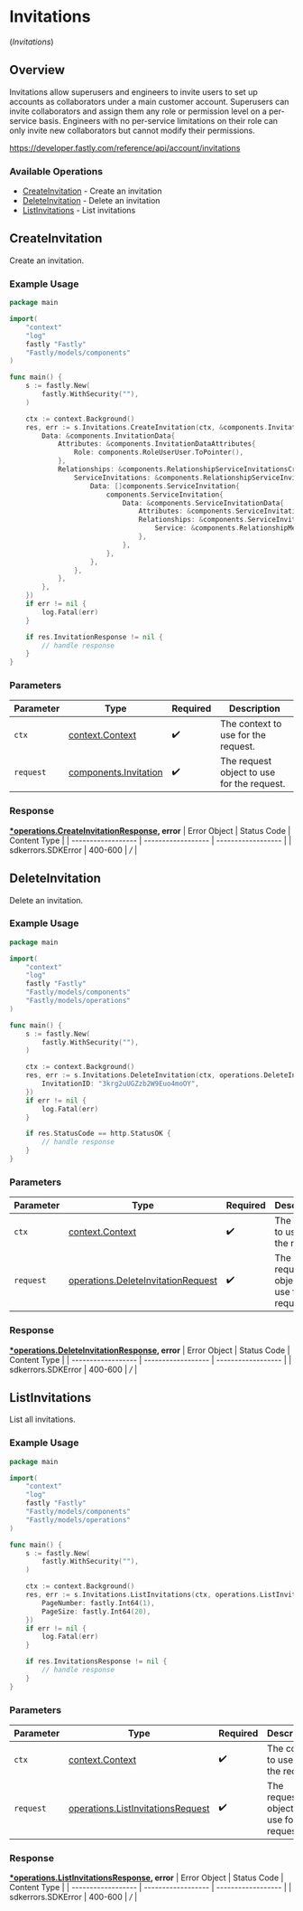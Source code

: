 # Invitations
(*Invitations*)

## Overview

Invitations allow superusers and engineers to invite users to set up accounts as collaborators under a main customer account. Superusers can invite collaborators and assign them any role or permission level on a per-service basis. Engineers with no per-service limitations on their role can only invite new collaborators but cannot modify their permissions.

<https://developer.fastly.com/reference/api/account/invitations>
### Available Operations

* [CreateInvitation](#createinvitation) - Create an invitation
* [DeleteInvitation](#deleteinvitation) - Delete an invitation
* [ListInvitations](#listinvitations) - List invitations

## CreateInvitation

Create an invitation.

### Example Usage

```go
package main

import(
	"context"
	"log"
	fastly "Fastly"
	"Fastly/models/components"
)

func main() {
    s := fastly.New(
        fastly.WithSecurity(""),
    )

    ctx := context.Background()
    res, err := s.Invitations.CreateInvitation(ctx, &components.Invitation{
        Data: &components.InvitationData{
            Attributes: &components.InvitationDataAttributes{
                Role: components.RoleUserUser.ToPointer(),
            },
            Relationships: &components.RelationshipServiceInvitationsCreate{
                ServiceInvitations: &components.RelationshipServiceInvitationsCreateServiceInvitations{
                    Data: []components.ServiceInvitation{
                        components.ServiceInvitation{
                            Data: &components.ServiceInvitationData{
                                Attributes: &components.ServiceInvitationDataAttributes{},
                                Relationships: &components.ServiceInvitationDataRelationships{
                                    Service: &components.RelationshipMemberServiceInput{},
                                },
                            },
                        },
                    },
                },
            },
        },
    })
    if err != nil {
        log.Fatal(err)
    }

    if res.InvitationResponse != nil {
        // handle response
    }
}
```

### Parameters

| Parameter                                                      | Type                                                           | Required                                                       | Description                                                    |
| -------------------------------------------------------------- | -------------------------------------------------------------- | -------------------------------------------------------------- | -------------------------------------------------------------- |
| `ctx`                                                          | [context.Context](https://pkg.go.dev/context#Context)          | :heavy_check_mark:                                             | The context to use for the request.                            |
| `request`                                                      | [components.Invitation](../../models/components/invitation.md) | :heavy_check_mark:                                             | The request object to use for the request.                     |


### Response

**[*operations.CreateInvitationResponse](../../models/operations/createinvitationresponse.md), error**
| Error Object       | Status Code        | Content Type       |
| ------------------ | ------------------ | ------------------ |
| sdkerrors.SDKError | 400-600            | */*                |

## DeleteInvitation

Delete an invitation.

### Example Usage

```go
package main

import(
	"context"
	"log"
	fastly "Fastly"
	"Fastly/models/components"
	"Fastly/models/operations"
)

func main() {
    s := fastly.New(
        fastly.WithSecurity(""),
    )

    ctx := context.Background()
    res, err := s.Invitations.DeleteInvitation(ctx, operations.DeleteInvitationRequest{
        InvitationID: "3krg2uUGZzb2W9Euo4moOY",
    })
    if err != nil {
        log.Fatal(err)
    }

    if res.StatusCode == http.StatusOK {
        // handle response
    }
}
```

### Parameters

| Parameter                                                                                | Type                                                                                     | Required                                                                                 | Description                                                                              |
| ---------------------------------------------------------------------------------------- | ---------------------------------------------------------------------------------------- | ---------------------------------------------------------------------------------------- | ---------------------------------------------------------------------------------------- |
| `ctx`                                                                                    | [context.Context](https://pkg.go.dev/context#Context)                                    | :heavy_check_mark:                                                                       | The context to use for the request.                                                      |
| `request`                                                                                | [operations.DeleteInvitationRequest](../../models/operations/deleteinvitationrequest.md) | :heavy_check_mark:                                                                       | The request object to use for the request.                                               |


### Response

**[*operations.DeleteInvitationResponse](../../models/operations/deleteinvitationresponse.md), error**
| Error Object       | Status Code        | Content Type       |
| ------------------ | ------------------ | ------------------ |
| sdkerrors.SDKError | 400-600            | */*                |

## ListInvitations

List all invitations.

### Example Usage

```go
package main

import(
	"context"
	"log"
	fastly "Fastly"
	"Fastly/models/components"
	"Fastly/models/operations"
)

func main() {
    s := fastly.New(
        fastly.WithSecurity(""),
    )

    ctx := context.Background()
    res, err := s.Invitations.ListInvitations(ctx, operations.ListInvitationsRequest{
        PageNumber: fastly.Int64(1),
        PageSize: fastly.Int64(20),
    })
    if err != nil {
        log.Fatal(err)
    }

    if res.InvitationsResponse != nil {
        // handle response
    }
}
```

### Parameters

| Parameter                                                                              | Type                                                                                   | Required                                                                               | Description                                                                            |
| -------------------------------------------------------------------------------------- | -------------------------------------------------------------------------------------- | -------------------------------------------------------------------------------------- | -------------------------------------------------------------------------------------- |
| `ctx`                                                                                  | [context.Context](https://pkg.go.dev/context#Context)                                  | :heavy_check_mark:                                                                     | The context to use for the request.                                                    |
| `request`                                                                              | [operations.ListInvitationsRequest](../../models/operations/listinvitationsrequest.md) | :heavy_check_mark:                                                                     | The request object to use for the request.                                             |


### Response

**[*operations.ListInvitationsResponse](../../models/operations/listinvitationsresponse.md), error**
| Error Object       | Status Code        | Content Type       |
| ------------------ | ------------------ | ------------------ |
| sdkerrors.SDKError | 400-600            | */*                |
